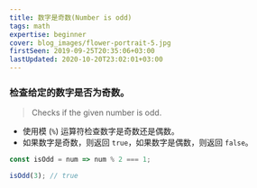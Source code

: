```yaml
---
title: 数字是奇数(Number is odd)
tags: math
expertise: beginner
cover: blog_images/flower-portrait-5.jpg
firstSeen: 2019-09-25T20:35:06+03:00
lastUpdated: 2020-10-20T23:02:01+03:00
---
```


### 检查给定的数字是否为奇数。
> Checks if the given number is odd.

- 使用模 (`%`) 运算符检查数字是奇数还是偶数。
- 如果数字是奇数，则返回 `true`，如果数字是偶数，则返回 `false`。

```js
const isOdd = num => num % 2 === 1;
```

```js
isOdd(3); // true
```

